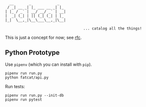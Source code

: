 
      __       _            _   
     / _| __ _| |_ ___ __ _| |_ 
    | |_ / _` | __/ __/ _` | __|
    |  _| (_| | || (_| (_| | |_ 
    |_|  \__,_|\__\___\__,_|\__|

                                        ... catalog all the things!


This is just a concept for now; see [rfc](./rfc).


## Python Prototype

Use `pipenv` (which you can install with `pip`).

    pipenv run run.py
    python fatcat/api.py

Run tests:

    pipenv run run.py --init-db
    pipenv run pytest
